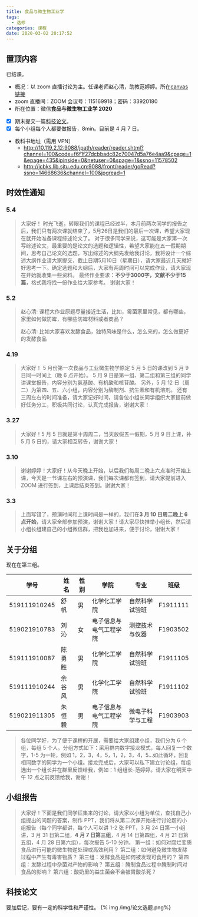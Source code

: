 ```yaml
---
title: 食品与微生物工业学
tags:
  - 选修
categories: 课程
date: 2020-03-02 20:17:52
---
```


## 置顶内容

已结课。

<!--more-->
- 概况：以 zoom 直播讨论为主。任课老师赵心清，助教范婷婷。所在[canvas 链接](https://oc.sjtu.edu.cn/courses/16864)
- zoom 直播间：ZOOM 会议号：115169918；密码：33920180
- 所在位置：微信**食品与微生物工业学 2020**
- [x] 期末提交一篇[科技论文](#科技论文)。
- [x] 每个小组每个人都要做报告，8min。目前是 4 月 7 日。
- 教科书地址（需用 VPN）
  - <http://10.119.2.12:9088/jpath/reader/reader.shtml?channel=100&code=f6f1f27dcbbadc82c70047d5a76e4aa9&cpage=1&epage=435&ipinside=0&netuser=0&spage=1&ssno=11578502>
  - <http://jcbks.lib.sjtu.edu.cn:9088/front/reader/goRead?ssno=14668636&channel=100&jpgread=1>

## 时效性通知

### 5.4

> 大家好！
> 时光飞逝，转眼我们的课程已经过半，本月前两次同学的报告之后，我们只有两次课就结束了，5月26日是我们的最后一次课，希望大家现在就开始准备课程综述论文了。
> 对于很多同学来说，这可能是大家第一次写综述论文，最重要的是论文的选题和逻辑性，希望大家能在五一假期期间，思考自己论文的选题，写出综述的大纲先发给我讨论，我将设计一个综述大纲作业请大家提交，截止日期5月10日（星期日），请大家最近几天就好好思考一下。确定选题和大纲后，大家有两周时间可以完成作业，请大家现在开始就收集一些资料。
> 最终作业要求：**不少于3000字，文献不少于15篇**，格式我将找一份作业给大家参考。
> 谢谢大家！

### 5.2

> 赵心清:
> 课程大作业原题尽量接近生活，比如，霉菌家里常见，都有哪些，家里如何做防霉，有哪些防霉材料或者商品？
>
> 赵心清:
> 比如大家喜欢发酵食品，独特风味是什么，怎么来的，怎么做更好的发酵食品

### 4.19

> 大家好！
> 5 月份第一次食品与工业微生物学原定 5 月 5 日的课改到 5 月 9 日同一时间上（晚 6 点开始）。
> 5 月 9 日是第一组、第二组和第三组的同学讲课堂报告，内容分别为氨基酸、有机酸和核苷酸。
> 另外，5 月 12 日（周二）为第四、五、六小组，内容分别为酶制剂、抗生素和有机溶剂。
> 还有三周左右的时间准备，请大家记好时间，请各位小组长同学组织大家提前做好任务分工，积极共同讨论，认真完成报告，谢谢大家！

### 3.27

> 大家好！5 月 5 日就是第十周周二，当天放假五一假期，5 月 9 日上课，补 5 月 5 日的，请大家相互转告，谢谢大家！

### 3.10

> 谢谢婷婷！大家好！从今天晚上开始，以后我们每周二晚上六点准时开始上课，今天是一节课左右的预演课，我们每次课都有签到，请大家提前进入 ZOOM 进行签到，上课后结束签到。谢谢大家！

### 3.3

> 上面写错了，预演时间和上课时间是一样的，我们在**3 月 10 日周二晚上 6 点开始**，请大家全部参加预演，谢谢大家！请大家尽快推举小组长，然后请小组长组建自己的小组微信群，把我也加进来，便于讨论，谢谢大家！

## 关于分组

现在在第三组。

| 学号         | 姓名   | 性别 | 学院                   | 专业             | 班级     |
| ------------ | ------ | ---- | ---------------------- | ---------------- | -------- |
| 519111910245 | 舒帆   | 男   | 化学化工学院           | 自然科学试验班   | F1911111 |
| 519021910783 | 刘沁   | 女   | 电子信息与电气工程学院 | 测控技术与仪器   | F1903502 |
| 519111910087 | 陈勇胜 | 男   | 化学化工学院           | 自然科学试验班   | F1911105 |
| 519111910244 | 余谷风 | 男   | 化学化工学院           | 自然科学试验班   | F1911102 |
| 519021911305 | 朱恒毅 | 男   | 电子信息与电气工程学院 | 微电子科学与工程 | F1903903 |

> 各位同学好，为了便于课程的开展，需要给大家组建小组，我们分为 6 个组，每组 5 个人。分组方式如下：采用群内数字接龙模式，每人回复一个数字，1-5 为一轮，例如 1，2，3，4，5，1，2，3，4，5...如此循环，回复相同数字的同学为一个小组。接龙完成后，大家可以私下建立讨论组，每组选出一个组长并在群里反馈给我，例如：1 组组长-范婷婷。请大家在明天中午 12 点之前反馈给我，谢谢！

## 小组报告

> 大家好！下面是我们同学征集来的讨论，请大家以小组为单位，查找自己小组提出的问题的答案，制作 PPT，我们将从第二次课开始进行讨论题的小组报告（每个同学都讲，每个人可以讲 1-2 张 PPT，3 月 24 日第一小组讲，3 月 31 日第二组，**4 月 7 日第三组**，4 月 14 日第四组，4 月 21 日第五组，4 月 28 日第六组），每次报告 5-10 分钟。
> 第一组：如何对腐烂变质食品进行可能的微生物逆处理或高效利用？
> 第二组：如何避免微生物发酵过程中产生有毒害物质？
> 第三组：发酵食品是如何被发现可食用的？
> 第四组：发酵过程中杂菌对产物的影响？
> 第五组：腌制食品过程中腌制时间对食品的影响？
> 第六组：酸奶里的益生菌会不会被胃酸杀死？

## 科技论文

要加后记，要有一定的科学性和严谨性。
{% img /img/论文选题.png%}
